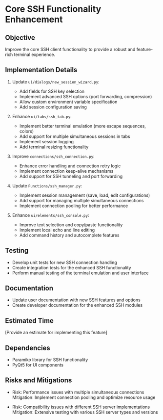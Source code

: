# Core SSH Functionality Enhancement

## Objective
Improve the core SSH client functionality to provide a robust and feature-rich terminal experience.

## Implementation Details

1. Update `ui/dialogs/new_session_wizard.py`:
   - Add fields for SSH key selection
   - Implement advanced SSH options (port forwarding, compression)
   - Allow custom environment variable specification
   - Add session configuration saving

2. Enhance `ui/tabs/ssh_tab.py`:
   - Implement better terminal emulation (more escape sequences, colors)
   - Add support for multiple simultaneous sessions in tabs
   - Implement session logging
   - Add terminal resizing functionality

3. Improve `connections/ssh_connection.py`:
   - Enhance error handling and connection retry logic
   - Implement connection keep-alive mechanisms
   - Add support for SSH tunneling and port forwarding

4. Update `Functions/ssh_manager.py`:
   - Implement session management (save, load, edit configurations)
   - Add support for managing multiple simultaneous connections
   - Implement connection pooling for better performance

5. Enhance `ui/elements/ssh_console.py`:
   - Improve text selection and copy/paste functionality
   - Implement local echo and line editing
   - Add command history and autocomplete features

## Testing
- Develop unit tests for new SSH connection handling
- Create integration tests for the enhanced SSH functionality
- Perform manual testing of the terminal emulation and user interface

## Documentation
- Update user documentation with new SSH features and options
- Create developer documentation for the enhanced SSH modules

## Estimated Time
[Provide an estimate for implementing this feature]

## Dependencies
- Paramiko library for SSH functionality
- PyQt5 for UI components

## Risks and Mitigations
- Risk: Performance issues with multiple simultaneous connections
  Mitigation: Implement connection pooling and optimize resource usage

- Risk: Compatibility issues with different SSH server implementations
  Mitigation: Extensive testing with various SSH server types and versions
